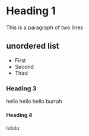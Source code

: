 # Heading 1

This is a paragraph
of two lines

## unordered list

- First
- Second
- Third

### Heading 3

hello
hello hello
burrah

#### Heading 4

lululu
